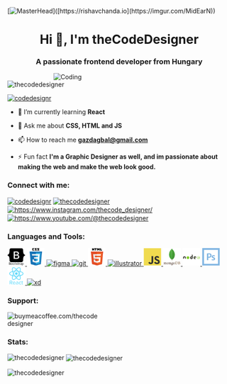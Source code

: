 [![MasterHead](https://1.bp.blogspot.com/-7A4WynwLsM...)]([https://rishavchanda.io](https://imgur.com/MidEarN))
<h1 align="center">Hi 👋, I'm theCodeDesigner</h1>
<h3 align="center">A passionate frontend developer from Hungary</h3>
<img align="right" alt="Coding" width="400" src="https://camo.githubusercontent.com/cae12fddd9d6982901d82580bdf321d81fb299141098ca1c2d4891870827bf17/68747470733a2f2f6d69726f2e6d656469756d2e636f6d2f6d61782f313336302f302a37513379765349765f7430696f4a2d5a2e676966" />

<p align="left"> <img src="https://komarev.com/ghpvc/?username=thecodedesigner&label=Profile%20views&color=0e75b6&style=flat" alt="thecodedesigner" /> </p>

<p align="left"> <a href="https://twitter.com/codedesignr" target="blank"><img src="https://img.shields.io/twitter/follow/codedesignr?logo=twitter&style=for-the-badge" alt="codedesignr" /></a> </p>

- 🌱 I’m currently learning **React**

- 💬 Ask me about **CSS, HTML and JS**

- 📫 How to reach me **gazdagbal@gmail.com**

- ⚡ Fun fact **I'm a Graphic Designer as well, and im passionate about making the web and make the web look good.**

<h3 align="left">Connect with me:</h3>
<p align="left">
<a href="https://twitter.com/codedesignr" target="blank"><img align="center" src="https://raw.githubusercontent.com/rahuldkjain/github-profile-readme-generator/master/src/images/icons/Social/twitter.svg" alt="codedesignr" height="30" width="40" /></a>
<a href="https://stackoverflow.com/users/thecodedesigner" target="blank"><img align="center" src="https://raw.githubusercontent.com/rahuldkjain/github-profile-readme-generator/master/src/images/icons/Social/stack-overflow.svg" alt="thecodedesigner" height="30" width="40" /></a>
<a href="https://instagram.com/https://www.instagram.com/thecode_designer/" target="blank"><img align="center" src="https://raw.githubusercontent.com/rahuldkjain/github-profile-readme-generator/master/src/images/icons/Social/instagram.svg" alt="https://www.instagram.com/thecode_designer/" height="30" width="40" /></a>
<a href="https://www.youtube.com/c/https://www.youtube.com/@thecodedesigner" target="blank"><img align="center" src="https://raw.githubusercontent.com/rahuldkjain/github-profile-readme-generator/master/src/images/icons/Social/youtube.svg" alt="https://www.youtube.com/@thecodedesigner" height="30" width="40" /></a>
</p>

<h3 align="left">Languages and Tools:</h3>
<p align="left"> <a href="https://getbootstrap.com" target="_blank" rel="noreferrer"> <img src="https://raw.githubusercontent.com/devicons/devicon/master/icons/bootstrap/bootstrap-plain-wordmark.svg" alt="bootstrap" width="40" height="40"/> </a> <a href="https://www.w3schools.com/css/" target="_blank" rel="noreferrer"> <img src="https://raw.githubusercontent.com/devicons/devicon/master/icons/css3/css3-original-wordmark.svg" alt="css3" width="40" height="40"/> </a> <a href="https://www.figma.com/" target="_blank" rel="noreferrer"> <img src="https://www.vectorlogo.zone/logos/figma/figma-icon.svg" alt="figma" width="40" height="40"/> </a> <a href="https://git-scm.com/" target="_blank" rel="noreferrer"> <img src="https://www.vectorlogo.zone/logos/git-scm/git-scm-icon.svg" alt="git" width="40" height="40"/> </a> <a href="https://www.w3.org/html/" target="_blank" rel="noreferrer"> <img src="https://raw.githubusercontent.com/devicons/devicon/master/icons/html5/html5-original-wordmark.svg" alt="html5" width="40" height="40"/> </a> <a href="https://www.adobe.com/in/products/illustrator.html" target="_blank" rel="noreferrer"> <img src="https://www.vectorlogo.zone/logos/adobe_illustrator/adobe_illustrator-icon.svg" alt="illustrator" width="40" height="40"/> </a> <a href="https://developer.mozilla.org/en-US/docs/Web/JavaScript" target="_blank" rel="noreferrer"> <img src="https://raw.githubusercontent.com/devicons/devicon/master/icons/javascript/javascript-original.svg" alt="javascript" width="40" height="40"/> </a> <a href="https://www.mongodb.com/" target="_blank" rel="noreferrer"> <img src="https://raw.githubusercontent.com/devicons/devicon/master/icons/mongodb/mongodb-original-wordmark.svg" alt="mongodb" width="40" height="40"/> </a> <a href="https://nodejs.org" target="_blank" rel="noreferrer"> <img src="https://raw.githubusercontent.com/devicons/devicon/master/icons/nodejs/nodejs-original-wordmark.svg" alt="nodejs" width="40" height="40"/> </a> <a href="https://www.photoshop.com/en" target="_blank" rel="noreferrer"> <img src="https://raw.githubusercontent.com/devicons/devicon/master/icons/photoshop/photoshop-line.svg" alt="photoshop" width="40" height="40"/> </a> <a href="https://reactjs.org/" target="_blank" rel="noreferrer"> <img src="https://raw.githubusercontent.com/devicons/devicon/master/icons/react/react-original-wordmark.svg" alt="react" width="40" height="40"/> </a> <a href="https://www.adobe.com/products/xd.html" target="_blank" rel="noreferrer"> <img src="https://cdn.worldvectorlogo.com/logos/adobe-xd.svg" alt="xd" width="40" height="40"/> </a> </p>

<h3 align="left">Support:</h3>
<p><a href="https://buymeacoffee.com/thecodedesigner"> <img align="left" src="https://cdn.buymeacoffee.com/buttons/v2/default-yellow.png" height="50" width="210" alt="buymeacoffee.com/thecodedesigner" /></a></p><br><br>
<h3 align="left">Stats:</h3>
<p><img align="left" src="https://github-readme-stats.vercel.app/api/top-langs?username=thecodedesigner&show_icons=true&locale=en&layout=compact" alt="thecodedesigner" /></p>

<p>&nbsp;<img align="center" src="https://github-readme-stats.vercel.app/api?username=thecodedesigner&show_icons=true&locale=en" alt="thecodedesigner" /></p>

<p><img align="center" src="https://github-readme-streak-stats.herokuapp.com/?user=thecodedesigner&" alt="thecodedesigner" /></p>
